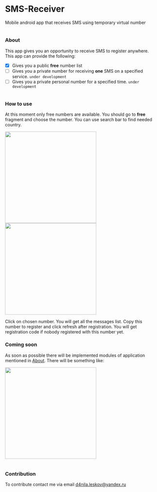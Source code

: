 # SMS-Receiver
Mobile android app that receives SMS using temporary virtual number
# 
### About
This app gives you an opportunity to receive SMS to register anywhere. This app can provide the following:
  - [x] Gives you a public __free__ number list
  - [ ] Gives you a private number for receiving __one__ SMS on a specified service. `under development`
  - [ ] Gives you a private personal number for a specified time. `under development`
#
### How to use
At this moment only free numbers are available. You should go to __free__ fragment and choose the number. You can use search bar to find needed country.

<p>
  <img src="https://imagizer.imageshack.com/img924/7569/n4Nj3A.png" width=300px></img>
   <img src="https://imagizer.imageshack.com/img922/1281/l7g7nv.png" width=300px></img>
</p>
Click on chosen number. You will get all the messages list. Copy this number to register and click refresh after registration.
You will get registration code if nobody registered with this number yet.

### Coming soon
As soon as possible there will be implemented modules of application mentioned in [About](https://github.com/aifsbei/SMS-Receiver#about). 
There will be something like:
<p>
  <img src="https://imagizer.imageshack.com/img924/9092/rystdA.png" width=300px></img>
</p>

#
### Contribution
To contribute contact me via email d4nila.leskov@yandex.ru
#
